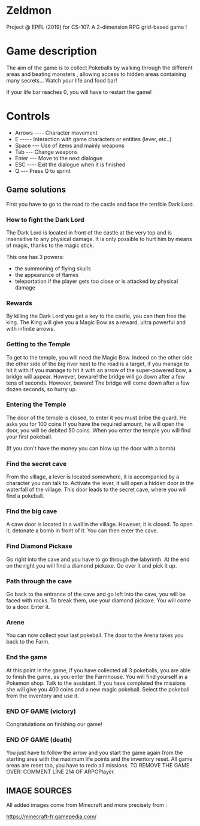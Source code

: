 # Zeldmon

Project @ EPFL (2019) for CS-107. A 2-dimension RPG grid-based game !

# Game description

The aim of the game is to collect Pokeballs by walking through the different areas and beating monsters
, allowing access to hidden areas containing many secrets...
Watch your life and food bar!

If your life bar reaches 0, you will have to restart the game!

# Controls

- Arrows ---- Character movement 
- E ----- Interaction with game characters or entities (lever, etc..)
- Space --- Use of items and mainly weapons
- Tab --- Change weapons
- Enter --- Move to the next dialogue
- ESC ---- Exit the dialogue when it is finished
- Q --- Press Q to sprint

## Game solutions

First you have to go to the road to the castle and face the terrible Dark Lord.

### How to fight the Dark Lord

The Dark Lord is located in front of the castle at the very top and is insensitive to any physical damage. It is only possible to hurt him by means of magic, thanks to the magic stick.

This one has 3 powers:
- the summoning of flying skulls
- the appearance of flames
- teleportation if the player gets too close or is attacked by physical damage

### Rewards

By killing the Dark Lord you get a key to the castle, you can then free the king. 
The King will give you a Magic Bow as a reward, ultra powerful and with infinite arrows.

### Getting to the Temple

To get to the temple, you will need the Magic Bow. Indeed on the other side
the other side of the big river next to the road is a target, if you manage to hit it with
If you manage to hit it with an arrow of the super-powered bow, a bridge will appear. However, beware! the bridge will go down after a few tens of seconds.
However, beware! The bridge will come down after a few dozen seconds, so hurry up.

### Entering the Temple

The door of the temple is closed, to enter it you must bribe the guard. He asks you for 100 coins
If you have the required amount, he will open the door, you will be debited 50 coins.
When you enter the temple you will find your first pokeball. 

(If you don't have the money you can blow up the door with a bomb)

### Find the secret cave 

From the village, a lever is located somewhere, it is accompanied by a character you can talk to. 
Activate the lever, it will open a hidden door in the waterfall of the village.
This door leads to the secret cave, where you will find a pokeball.

### Find the big cave

A cave door is located in a wall in the village. However, it is closed. To open it, detonate a bomb in front of it.
You can then enter the cave.

### Find Diamond Pickaxe 

Go right into the cave and you have to go through the labyrinth. At the end on the right you will find a diamond pickaxe. Go over it and pick it up.

### Path through the cave

Go back to the entrance of the cave and go left into the cave, you will be faced with rocks. To break them, use your diamond pickaxe.
You will come to a door. Enter it.

### Arene

You can now collect your last pokeball. The door to the Arena takes you back to the Farm.  

### End the game

At this point in the game, if you have collected all 3 pokeballs, you are able to finish the game, as you enter the Farmhouse. You will find yourself in a
Pokemon shop. Talk to the assistant. If you have completed the missions she will give you 400 coins and a new magic pokeball.
Select the pokeball from the inventory and use it.

### END OF GAME (victory)

Congratulations on finishing our game!

### END OF GAME (death)

You just have to follow the arrow and you start the game again from the starting area with the maximum life points and the inventory reset.
All game areas are reset too, you have to redo all missions.
 TO REMOVE THE GAME OVER: COMMENT LINE 214 OF ARPGPlayer.
 
## IMAGE SOURCES

All added images come from Minecraft and more precisely from :

https://minecraft-fr.gamepedia.com/